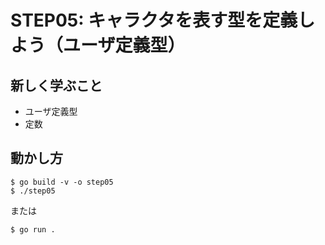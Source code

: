 # STEP05: キャラクタを表す型を定義しよう（ユーザ定義型）

## 新しく学ぶこと

* ユーザ定義型
* 定数

## 動かし方

```
$ go build -v -o step05
$ ./step05
```

または

```
$ go run .
```

